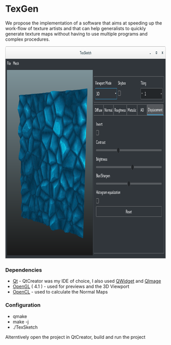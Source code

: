 # TexGen

We propose the implementation of a software that aims at speeding up the work-flow of texture artists and that can help generalists to quickly generate texture maps without having to use multiple programs and complex procedures. 

<p align="center">
  <img width="1002" height="666" src="readme_files/94427003.png">
</p>

### Dependencies
* [Qt]( https://www.qt.io/ ) - QtCreator was my IDE of choice, I also used [QWidget](http://doc.qt.io/qt-5/qwidget.html) and [QImage](http://doc.qt.io/qt-5/qimage.html)
* [OpenGL](https://www.opengl.org/) ( 4.1 ) - used for previews and the 3D Viewport
* [OpenCL](https://www.khronos.org/opencl/) - used to calculate the Normal Maps

### Configuration
* qmake
* make -j
* ./TexSketch

Alterntively open the project in QtCreator, build and run the project